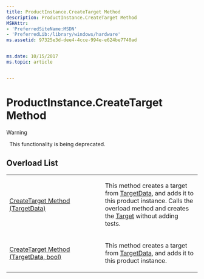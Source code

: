```yaml
---
title: ProductInstance.CreateTarget Method
description: ProductInstance.CreateTarget Method
MSHAttr:
- 'PreferredSiteName:MSDN'
- 'PreferredLib:/library/windows/hardware'
ms.assetid: 97325e3d-dee4-4cce-994e-e624be7740ad


ms.date: 10/15/2017
ms.topic: article


---
```


# ProductInstance.CreateTarget Method

>[!WARNING]
>  This functionality is being deprecated.

 

## <span id="Overload_List"></span><span id="overload_list"></span><span id="OVERLOAD_LIST"></span>Overload List


<table>
<colgroup>
<col width="50%" />
<col width="50%" />
</colgroup>
<tbody>
<tr class="odd">
<td><p><a href="productinstance-createtarget-method--targetdata-.md" data-raw-source="[CreateTarget Method (TargetData)](productinstance-createtarget-method--targetdata-.md)">CreateTarget Method (TargetData)</a></p></td>
<td><p>This method creates a target from <a href="targetdata-class.md" data-raw-source="[TargetData](targetdata-class.md)">TargetData</a>, and adds it to this product instance. Calls the overload method and creates the <a href="target-class.md" data-raw-source="[Target](target-class.md)">Target</a> without adding tests.</p></td>
</tr>
<tr class="even">
<td><p><a href="productinstance-createtarget-method--targetdata--bool-.md" data-raw-source="[CreateTarget Method (TargetData, bool)](productinstance-createtarget-method--targetdata--bool-.md)">CreateTarget Method (TargetData, bool)</a></p></td>
<td><p>This method creates a target from <a href="targetdata-class.md" data-raw-source="[TargetData](targetdata-class.md)">TargetData</a>, and adds it to this product instance.</p></td>
</tr>
</tbody>
</table>

 

 

 






